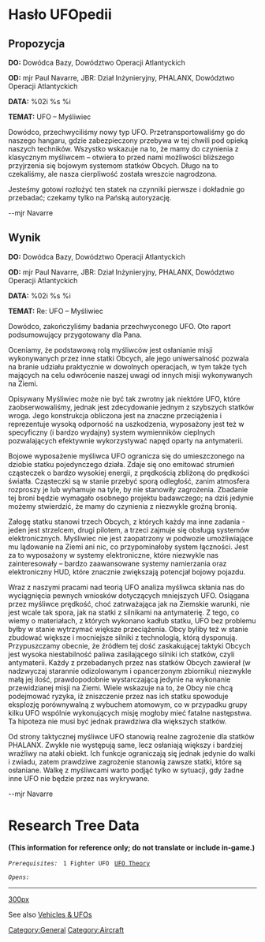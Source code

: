 # Hasło UFOpedii

## Propozycja

**DO:** Dowódca Bazy, Dowództwo Operacji Atlantyckich

**OD:** mjr Paul Navarre, JBR: Dział Inżynieryjny, PHALANX, Dowództwo
Operacji Atlantyckich

**DATA:** %02i %s %i

**TEMAT:** UFO – Myśliwiec

Dowódco, przechwyciliśmy nowy typ UFO. Przetransportowaliśmy go do
naszego hangaru, gdzie zabezpieczony przebywa w tej chwili pod opieką
naszych techników. Wszystko wskazuje na to, że mamy do czynienia z
klasycznym myśliwcem – otwiera to przed nami możliwości bliższego
przyjrzenia się bojowym systemom statków Obcych. Długo na to czekaliśmy,
ale nasza cierpliwość została wreszcie nagrodzona.

Jesteśmy gotowi rozłożyć ten statek na czynniki pierwsze i dokładnie go
przebadać; czekamy tylko na Pańską autoryzację.

--mjr Navarre

## Wynik

**DO:** Dowódca Bazy, Dowództwo Operacji Atlantyckich

**OD:** mjr Paul Navarre, JBR: Dział Inżynieryjny, PHALANX, Dowództwo
Operacji Atlantyckich

**DATA:** %02i %s %i

**TEMAT:** Re: UFO – Myśliwiec

Dowódco, zakończyliśmy badania przechwyconego UFO. Oto raport
podsumowujący przygotowany dla Pana.

Oceniamy, że podstawową rolą myśliwców jest osłanianie misji
wykonywanych przez inne statki Obcych, ale jego uniwersalność pozwala na
branie udziału praktycznie w dowolnych operacjach, w tym także tych
mających na celu odwrócenie naszej uwagi od innych misji wykonywanych na
Ziemi.

Opisywany Myśliwiec może nie być tak zwrotny jak niektóre UFO, które
zaobserwowaliśmy, jednak jest zdecydowanie jednym z szybszych statków
wroga. Jego konstrukcja obliczona jest na znaczne przeciążenia i
reprezentuje wysoką odporność na uszkodzenia, wyposażony jest też w
specyficzny (i bardzo wydajny) system wymienników cieplnych
pozwalających efektywnie wykorzystywać napęd oparty na antymaterii.

Bojowe wyposażenie myśliwca UFO ogranicza się do umieszczonego na
dziobie statku pojedynczego działa. Zdaje się ono emitować strumień
cząsteczek o bardzo wysokiej energii, z prędkością zbliżoną do prędkości
światła. Cząsteczki są w stanie przebyć sporą odległość, zanim atmosfera
rozproszy je lub wyhamuje na tyle, by nie stanowiły zagrożenia. Zbadanie
tej broni będzie wymagało osobnego projektu badawczego; na dziś jedynie
możemy stwierdzić, że mamy do czynienia z niezwykle groźną bronią.

Załogę statku stanowi trzech Obcych, z których każdy ma inne zadania -
jeden jest strzelcem, drugi pilotem, a trzeci zajmuje się obsługą
systemów elektronicznych. Myśliwiec nie jest zaopatrzony w podwozie
umożliwiające mu lądowanie na Ziemi ani nic, co przypominałoby system
łączności. Jest za to wyposażony w systemy elektroniczne, które
niezwykle nas zainteresowały – bardzo zaawansowane systemy namierzania
oraz elektroniczny HUD, które znacznie zwiększają potencjał bojowy
pojazdu.

Wraz z naszymi pracami nad teorią UFO analiza myśliwca skłania nas do
wyciągnięcia pewnych wniosków dotyczących mniejszych UFO. Osiągana przez
myśliwce prędkość, choć zatrważająca jak na Ziemskie warunki, nie jest
wcale tak spora, jak na statki z silnikami na antymaterię. Z tego, co
wiemy o materiałach, z których wykonano kadłub statku, UFO bez problemu
byłby w stanie wytrzymać większe przeciążenia. Obcy byliby też w stanie
zbudować większe i mocniejsze silniki z technologią, którą dysponują.
Przypuszczamy obecnie, że źródłem tej dość zaskakującej taktyki Obcych
jest wysoka niestabilność paliwa zasilającego silniki ich statków, czyli
antymaterii. Każdy z przebadanych przez nas statków Obcych zawierał (w
nadzwyczaj starannie odizolowanym i opancerzonym zbiorniku) niezwykle
małą jej ilość, prawdopodobnie wystarczającą jedynie na wykonanie
przewidzianej misji na Ziemi. Wiele wskazuje na to, że Obcy nie chcą
podejmować ryzyka, iż zniszczenie przez nas ich statku spowoduje
eksplozję porównywalną z wybuchem atomowym, co w przypadku grupy kilku
UFO wspólnie wykonujących misję mogłoby mieć fatalne następstwa. Ta
hipoteza nie musi być jednak prawdziwa dla większych statków.

Od strony taktycznej myśliwce UFO stanowią realne zagrożenie dla statków
PHALANX. Zwykle nie występują same, lecz osłaniają większy i bardziej
wrażliwy na ataki obiekt. Ich funkcje ograniczają się jednak jedynie do
walki i zwiadu, zatem prawdziwe zagrożenie stanowią zawsze statki, które
są osłaniane. Walkę z myśliwcami warto podjąć tylko w sytuacji, gdy
żadne inne UFO nie będzie przez nas wykrywane.

--mjr Navarre

# Research Tree Data

**(This information for reference only; do not translate or include
in-game.)**

*`Prerequisites:`*
` 1 Fighter UFO`
` `[`UFO Theory`](Research/UFO_Theory "wikilink")

*`Opens:`*

------------------------------------------------------------------------

[300px](image:Ufo_fighter.jpg "wikilink")

See also [Vehicles & UFOs](Vehicles_&_UFOs "wikilink")

[Category:General](Category:General "wikilink")
[Category:Aircraft](Category:Aircraft "wikilink")